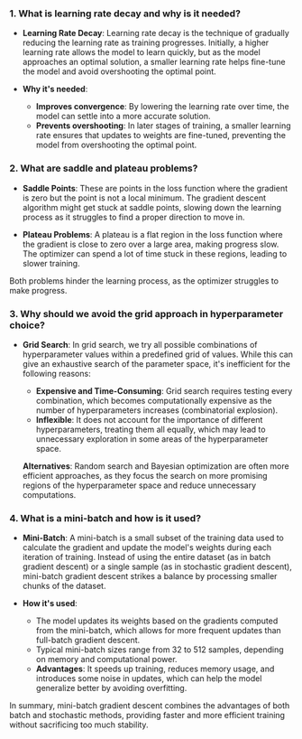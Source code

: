 ### 1. What is learning rate decay and why is it needed?

- **Learning Rate Decay**: Learning rate decay is the technique of gradually reducing the learning rate as training progresses. Initially, a higher learning rate allows the model to learn quickly, but as the model approaches an optimal solution, a smaller learning rate helps fine-tune the model and avoid overshooting the optimal point.

- **Why it's needed**:
  - **Improves convergence**: By lowering the learning rate over time, the model can settle into a more accurate solution.
  - **Prevents overshooting**: In later stages of training, a smaller learning rate ensures that updates to weights are fine-tuned, preventing the model from overshooting the optimal point.

### 2. What are saddle and plateau problems?

- **Saddle Points**: These are points in the loss function where the gradient is zero but the point is not a local minimum. The gradient descent algorithm might get stuck at saddle points, slowing down the learning process as it struggles to find a proper direction to move in.

- **Plateau Problems**: A plateau is a flat region in the loss function where the gradient is close to zero over a large area, making progress slow. The optimizer can spend a lot of time stuck in these regions, leading to slower training.

Both problems hinder the learning process, as the optimizer struggles to make progress.

### 3. Why should we avoid the grid approach in hyperparameter choice?

- **Grid Search**: In grid search, we try all possible combinations of hyperparameter values within a predefined grid of values. While this can give an exhaustive search of the parameter space, it's inefficient for the following reasons:
  - **Expensive and Time-Consuming**: Grid search requires testing every combination, which becomes computationally expensive as the number of hyperparameters increases (combinatorial explosion).
  - **Inflexible**: It does not account for the importance of different hyperparameters, treating them all equally, which may lead to unnecessary exploration in some areas of the hyperparameter space.
  
  **Alternatives**: Random search and Bayesian optimization are often more efficient approaches, as they focus the search on more promising regions of the hyperparameter space and reduce unnecessary computations.

### 4. What is a mini-batch and how is it used?

- **Mini-Batch**: A mini-batch is a small subset of the training data used to calculate the gradient and update the model's weights during each iteration of training. Instead of using the entire dataset (as in batch gradient descent) or a single sample (as in stochastic gradient descent), mini-batch gradient descent strikes a balance by processing smaller chunks of the dataset.

- **How it's used**:
  - The model updates its weights based on the gradients computed from the mini-batch, which allows for more frequent updates than full-batch gradient descent.
  - Typical mini-batch sizes range from 32 to 512 samples, depending on memory and computational power.
  - **Advantages**: It speeds up training, reduces memory usage, and introduces some noise in updates, which can help the model generalize better by avoiding overfitting.

In summary, mini-batch gradient descent combines the advantages of both batch and stochastic methods, providing faster and more efficient training without sacrificing too much stability.